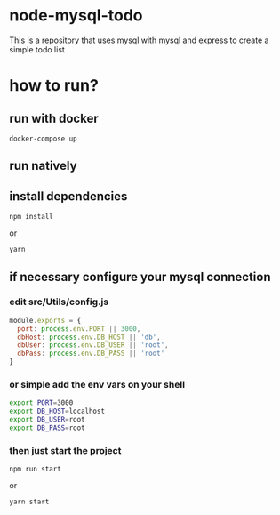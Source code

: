 # node-mysql-todo
This is a repository that uses mysql with mysql and express to create a simple todo list

# how to run?

## run with docker
```
docker-compose up
```

## run natively

## install dependencies
```
npm install
```
or
```
yarn
```

## if necessary configure your mysql connection
### edit src/Utils/config.js
```js
module.exports = {
  port: process.env.PORT || 3000,
  dbHost: process.env.DB_HOST || 'db',
  dbUser: process.env.DB_USER || 'root',
  dbPass: process.env.DB_PASS || 'root'
}
```
### or simple add the env vars on your shell
```bash
export PORT=3000
export DB_HOST=localhost
export DB_USER=root
export DB_PASS=root
```
### then just start the project
```
npm run start
```
or
```
yarn start
```

